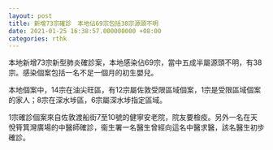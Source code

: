 ```yaml
---
layout: post
title: 新增73宗確診　本地佔69宗包括38宗源頭不明
date: 2021-01-25 16:38:57.000000000 +08:00
categories: rthk
---
```


本地新增73宗新型肺炎確診案，本地感染佔69宗，當中五成半屬源頭不明，有38宗。感染個案包括一名不足一個月的初生嬰兒。

本地個案中，14宗在油尖旺區，有12宗屬佐敦受限區域個案，1宗是受限區域個案的家人；8宗在深水埗區，6宗屬深水埗指定區域。

1宗確診個案來自佐敦渡船街7至10號的健寧安老院，院友要檢疫。另外一名在天悅筲箕灣廣場的中醫師確診，衞生署一名醫生曾經向這名中醫求醫，該名醫生初步確診。
